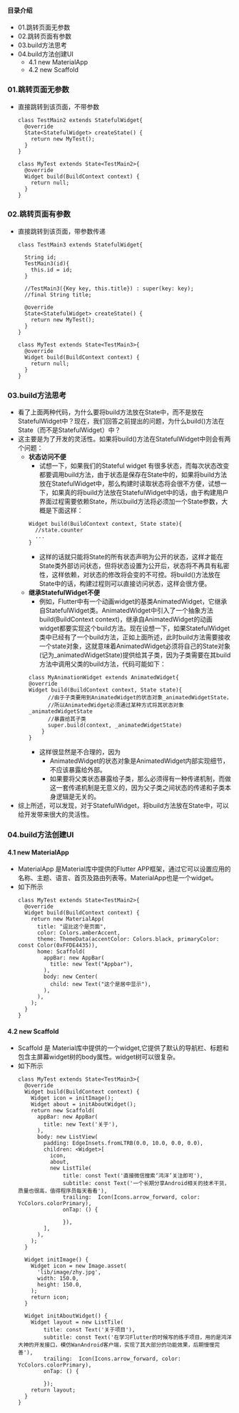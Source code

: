 #### 目录介绍
- 01.跳转页面无参数
- 02.跳转页面有参数
- 03.build方法思考
- 04.build方法创建UI
    - 4.1 new MaterialApp
    - 4.2 new Scaffold



### 01.跳转页面无参数
- 直接跳转到该页面，不带参数
    ```
    class TestMain2 extends StatefulWidget{
      @override
      State<StatefulWidget> createState() {
        return new MyTest();
      }
    }
    
    class MyTest extends State<TestMain2>{
      @override
      Widget build(BuildContext context) {
        return null;
      }
    }
    ```



### 02.跳转页面有参数
- 直接跳转到该页面，带参数传递
    ```
    class TestMain3 extends StatefulWidget{
    
      String id;
      TestMain3(id){
        this.id = id;
      }
    
      //TestMain3({Key key, this.title}) : super(key: key);
      //final String title;
    
      @override
      State<StatefulWidget> createState() {
        return new MyTest();
      }
    }
    
    class MyTest extends State<TestMain3>{
      @override
      Widget build(BuildContext context) {
        return null;
      }
    }
    ```


### 03.build方法思考
- 看了上面两种代码，为什么要将build方法放在State中，而不是放在StatefulWidget中？现在，我们回答之前提出的问题，为什么build()方法在State（而不是StatefulWidget）中？
- 这主要是为了开发的灵活性。如果将build()方法在StatefulWidget中则会有两个问题：
    - **状态访问不便**
        - 试想一下，如果我们的Stateful widget 有很多状态，而每次状态改变都要调用build方法，由于状态是保存在State中的，如果将build方法放在StatefulWidget中，那么构建时读取状态将会很不方便，试想一下，如果真的将build方法放在StatefulWidget中的话，由于构建用户界面过程需要依赖State，所以build方法将必须加一个State参数，大概是下面这样：
        ```
        Widget build(BuildContext context, State state){
          //state.counter
          ...
        }
        ```
        - 这样的话就只能将State的所有状态声明为公开的状态，这样才能在State类外部访问状态，但将状态设置为公开后，状态将不再具有私密性，这样依赖，对状态的修改将会变的不可控。将build()方法放在State中的话，构建过程则可以直接访问状态，这样会很方便。
    - **继承StatefulWidget不便**
        - 例如，Flutter中有一个动画widget的基类AnimatedWidget，它继承自StatefulWidget类。AnimatedWidget中引入了一个抽象方法build(BuildContext context)，继承自AnimatedWidget的动画widget都要实现这个build方法。现在设想一下，如果StatefulWidget 类中已经有了一个build方法，正如上面所述，此时build方法需要接收一个state对象，这就意味着AnimatedWidget必须将自己的State对象(记为_animatedWidgetState)提供给其子类，因为子类需要在其build方法中调用父类的build方法，代码可能如下：
        ```
        class MyAnimationWidget extends AnimatedWidget{
        @override
        Widget build(BuildContext context, State state){
              //由于子类要用到AnimatedWidget的状态对象_animatedWidgetState，
              //所以AnimatedWidget必须通过某种方式将其状态对象_animatedWidgetState
              //暴露给其子类   
              super.build(context, _animatedWidgetState)
            }
        }
        ```
        - 这样很显然是不合理的，因为
            - AnimatedWidget的状态对象是AnimatedWidget内部实现细节，不应该暴露给外部。
            - 如果要将父类状态暴露给子类，那么必须得有一种传递机制，而做这一套传递机制是无意义的，因为父子类之间状态的传递和子类本身逻辑是无关的。
- 综上所述，可以发现，对于StatefulWidget，将build方法放在State中，可以给开发带来很大的灵活性。




### 04.build方法创建UI
#### 4.1 new MaterialApp
- MaterialApp 是Material库中提供的Flutter APP框架，通过它可以设置应用的名称、主题、语言、首页及路由列表等。MaterialApp也是一个widget。
- 如下所示
    ```
    class MyTest extends State<TestMain2>{
      @override
      Widget build(BuildContext context) {
        return new MaterialApp(
          title: "逗比这个是页面",
          color: Colors.amberAccent,
          theme: ThemeData(accentColor: Colors.black, primaryColor: const Color(0xFFDE4435)),
          home: Scaffold(
            appBar: new AppBar(
              title: new Text("Appbar"),
            ),
            body: new Center(
              child: new Text("这个是居中显示"),
            ),
          ),
        );
      }
    }
    ```

#### 4.2 new Scaffold
- Scaffold 是 Material库中提供的一个widget,它提供了默认的导航栏、标题和包含主屏幕widget树的body属性。widget树可以很复杂。
- 如下所示
    ```
    class MyTest extends State<TestMain3>{
      @override
      Widget build(BuildContext context) {
        Widget icon = initImage();
        Widget about = initAboutWidget();
        return new Scaffold(
          appBar: new AppBar(
            title: new Text('关于'),
          ),
          body: new ListView(
            padding: EdgeInsets.fromLTRB(0.0, 10.0, 0.0, 0.0),
            children: <Widget>[
              icon,
              about,
              new ListTile(
                  title: const Text('直接微信搜索‘鸿洋’关注即可'),
                  subtitle: const Text('一个长期分享Android相关的技术干货，质量也很高，值得程序员每天看看'),
                  trailing:  Icon(Icons.arrow_forward, color: YcColors.colorPrimary),
                  onTap: () {
    
                  }),
            ],
          ),
        );
      }
    
      Widget initImage() {
        Widget icon = new Image.asset(
          'lib/image/zhy.jpg',
          width: 150.0,
          height: 150.0,
        );
        return icon;
      }
    
      Widget initAboutWidget() {
        Widget layout = new ListTile(
            title: const Text('关于项目'),
            subtitle: const Text('在学习Flutter的时候写的练手项目，用的是鸿洋大神的开发接口，模仿WanAndroid客户端，实现了其大部分的功能效果，后期慢慢完善'),
            trailing:  Icon(Icons.arrow_forward, color: YcColors.colorPrimary),
            onTap: () {
    
            });
        return layout;
      }
    }
    ```







